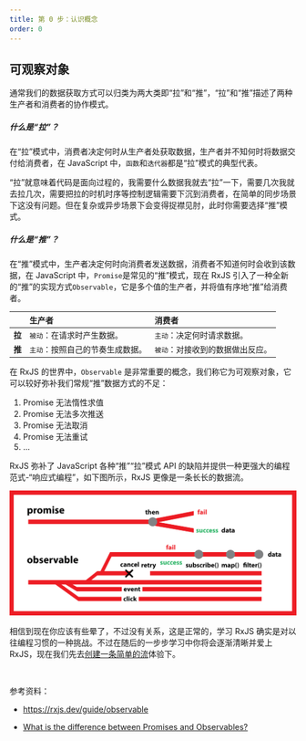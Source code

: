 ```yaml
---
title: 第 0 步：认识概念
order: 0
---
```


## 可观察对象

通常我们的数据获取方式可以归类为两大类即“拉”和“推”，“拉”和“推”描述了两种生产者和消费者的协作模式。

##### 什么是“拉”？

在“拉”模式中，消费者决定何时从生产者处获取数据，生产者并不知何时将数据交付给消费者，在 JavaScript 中，`函数`和`迭代器`都是“拉”模式的典型代表。

“拉”就意味着代码是面向过程的，我需要什么数据我就去“拉”一下，需要几次我就去拉几次，需要把拉的时机时序等控制逻辑需要下沉到消费者，在简单的同步场景下这没有问题。但在复杂或异步场景下会变得捉襟见肘，此时你需要选择“推”模式。

##### 什么是“推”？

在“推”模式中，生产者决定何时向消费者发送数据，消费者不知道何时会收到该数据，在 JavaScript 中，`Promise`是常见的“推”模式，现在 RxJS 引入了一种全新的“推”的实现方式`Observable`，它是多个值的生产者，并将值有序地“推”给消费者。

|        | 生产者                           | 消费者                           |
| :----- | :------------------------------- | :------------------------------- |
| **拉** | `被动`：在请求时产生数据。       | `主动`：决定何时请求数据。       |
| **推** | `主动`：按照自己的节奏生成数据。 | `被动`：对接收到的数据做出反应。 |

在 RxJS 的世界中，`Observable` 是非常重要的概念，我们称它为可观察对象，它可以较好弥补我们常规“推”数据方式的不足：

1. Promise 无法惰性求值
2. Promise 无法多次推送
3. Promise 无法取消
4. Promise 无法重试
5. ...

RxJS 弥补了 JavaScript 各种“推”“拉”模式 API 的缺陷并提供一种更强大的编程范式-“响应式编程”，如下图所示，RxJS 更像是一条长长的数据流。

![img](./images/01.png)

相信到现在你应该有些晕了，不过没有关系，这是正常的，学习 RxJS 确实是对以往编程习惯的一种挑战。不过在随后的一步步学习中你将会逐渐清晰并爱上 RxJS，现在我们先去[创建一条简单的流](/core/observable)体验下。

<br/>

参考资料：

- https://rxjs.dev/guide/observable

- [What is the difference between Promises and Observables?](https://stackoverflow.com/questions/37364973/what-is-the-difference-between-promises-and-observables/37365955#37365955)
